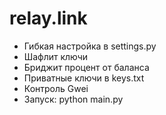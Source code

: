 # relay.link

- Гибкая настройка в settings.py 
- Шафлит ключи
- Бриджит процент от баланса
- Приватные ключи в keys.txt
- Контроль Gwei
- Запуск: python main.py
